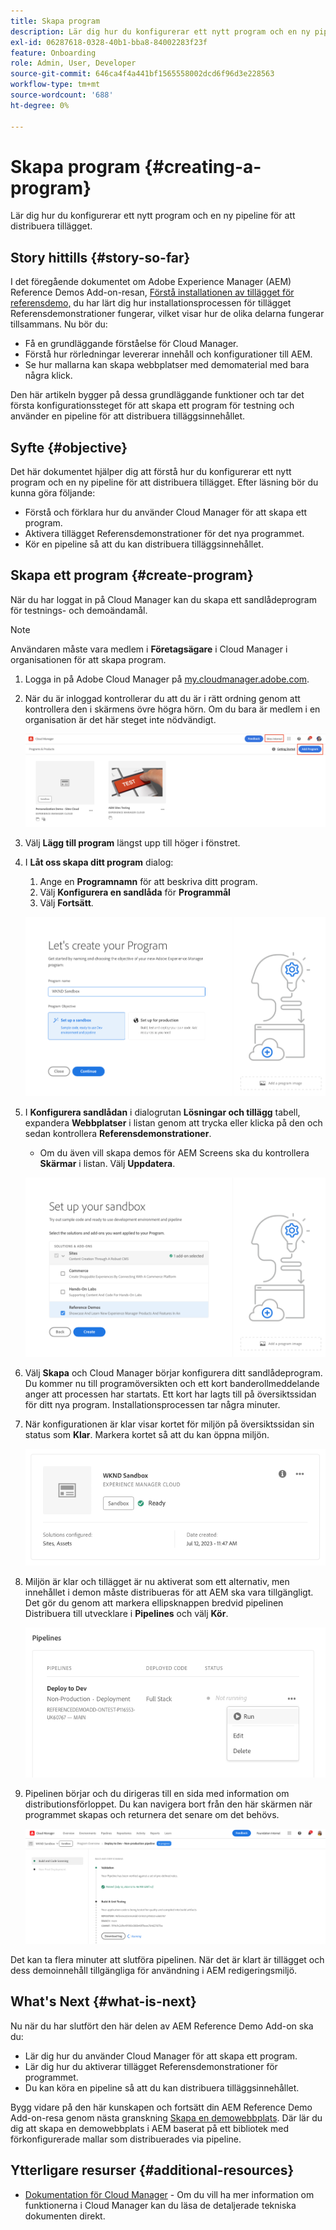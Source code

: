 ```yaml
---
title: Skapa program
description: Lär dig hur du konfigurerar ett nytt program och en ny pipeline för att distribuera tillägget.
exl-id: 06287618-0328-40b1-bba8-84002283f23f
feature: Onboarding
role: Admin, User, Developer
source-git-commit: 646ca4f4a441bf1565558002dcd6f96d3e228563
workflow-type: tm+mt
source-wordcount: '688'
ht-degree: 0%

---
```



# Skapa program {#creating-a-program}

Lär dig hur du konfigurerar ett nytt program och en ny pipeline för att distribuera tillägget.

## Story hittills {#story-so-far}

I det föregående dokumentet om Adobe Experience Manager (AEM) Reference Demos Add-on-resan, [Förstå installationen av tillägget för referensdemo,](installation.md) du har lärt dig hur installationsprocessen för tillägget Referensdemonstrationer fungerar, vilket visar hur de olika delarna fungerar tillsammans. Nu bör du:

* Få en grundläggande förståelse för Cloud Manager.
* Förstå hur rörledningar levererar innehåll och konfigurationer till AEM.
* Se hur mallarna kan skapa webbplatser med demomaterial med bara några klick.

Den här artikeln bygger på dessa grundläggande funktioner och tar det första konfigurationssteget för att skapa ett program för testning och använder en pipeline för att distribuera tilläggsinnehållet.

## Syfte {#objective}

Det här dokumentet hjälper dig att förstå hur du konfigurerar ett nytt program och en ny pipeline för att distribuera tillägget. Efter läsning bör du kunna göra följande:

* Förstå och förklara hur du använder Cloud Manager för att skapa ett program.
* Aktivera tillägget Referensdemonstrationer för det nya programmet.
* Kör en pipeline så att du kan distribuera tilläggsinnehållet.

## Skapa ett program {#create-program}

När du har loggat in på Cloud Manager kan du skapa ett sandlådeprogram för testnings- och demoändamål.

>[!NOTE]
>
>Användaren måste vara medlem i **Företagsägare** i Cloud Manager i organisationen för att skapa program.

1. Logga in på Adobe Cloud Manager på [my.cloudmanager.adobe.com](https://my.cloudmanager.adobe.com/).

1. När du är inloggad kontrollerar du att du är i rätt ordning genom att kontrollera den i skärmens övre högra hörn. Om du bara är medlem i en organisation är det här steget inte nödvändigt.

   ![Översikt över Cloud Manager](assets/cloud-manager.png)

1. Välj **Lägg till program** längst upp till höger i fönstret.

1. I **Låt oss skapa ditt program** dialog:

   1. Ange en **Programnamn** för att beskriva ditt program.
   1. Välj **Konfigurera en sandlåda** för **Programmål**
   1. Välj **Fortsätt**.

   ![Dialogrutan Skapa program](assets/create-program.png)

1. I **Konfigurera sandlådan** i dialogrutan **Lösningar och tillägg** tabell, expandera **Webbplatser** i listan genom att trycka eller klicka på den och sedan kontrollera **Referensdemonstrationer**.

   * Om du även vill skapa demos för AEM Screens ska du kontrollera **Skärmar** i listan. Välj **Uppdatera**.

   ![Välja tillägg för referensdemo i programinställningarna](assets/select-reference-demo-add-on.png)


1. Välj **Skapa** och Cloud Manager börjar konfigurera ditt sandlådeprogram. Du kommer nu till programöversikten och ett kort banderollmeddelande anger att processen har startats. Ett kort har lagts till på översiktssidan för ditt nya program. Installationsprocessen tar några minuter.

1. När konfigurationen är klar visar kortet för miljön på översiktssidan sin status som **Klar**. Markera kortet så att du kan öppna miljön.

   ![Programmet har skapats](assets/ready.png)

1. Miljön är klar och tillägget är nu aktiverat som ett alternativ, men innehållet i demon måste distribueras för att AEM ska vara tillgängligt. Det gör du genom att markera ellipsknappen bredvid pipelinen Distribuera till utvecklare i **Pipelines** och välj **Kör**.

   ![Starta](assets/run.png)

1. Pipelinen börjar och du dirigeras till en sida med information om distributionsförloppet. Du kan navigera bort från den här skärmen när programmet skapas och returnera det senare om det behövs.

   ![Distribution](assets/deployment.png)

Det kan ta flera minuter att slutföra pipelinen. När det är klart är tillägget och dess demoinnehåll tillgängliga för användning i AEM redigeringsmiljö.

## What&#39;s Next {#what-is-next}

Nu när du har slutfört den här delen av AEM Reference Demo Add-on ska du:

* Lär dig hur du använder Cloud Manager för att skapa ett program.
* Lär dig hur du aktiverar tillägget Referensdemonstrationer för programmet.
* Du kan köra en pipeline så att du kan distribuera tilläggsinnehållet.

Bygg vidare på den här kunskapen och fortsätt din AEM Reference Demo Add-on-resa genom nästa granskning [Skapa en demowebbplats](create-site.md). Där lär du dig att skapa en demowebbplats i AEM baserat på ett bibliotek med förkonfigurerade mallar som distribuerades via pipeline.

## Ytterligare resurser {#additional-resources}

* [Dokumentation för Cloud Manager](https://experienceleague.adobe.com/docs/experience-manager-cloud-service/content/onboarding/onboarding-concepts/cloud-manager-introduction.html) - Om du vill ha mer information om funktionerna i Cloud Manager kan du läsa de detaljerade tekniska dokumenten direkt.
